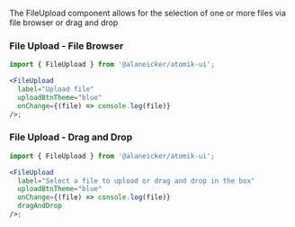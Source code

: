 The FileUpload component allows for the selection of one or more files via file browser or drag and drop

### File Upload - File Browser

```jsx
import { FileUpload } from '@alaneicker/atomik-ui';

<FileUpload
  label="Upload file"
  uploadBtnTheme="blue"
  onChange={(file) => console.log(file)}
/>;
```

### File Upload - Drag and Drop

```jsx
import { FileUpload } from '@alaneicker/atomik-ui';

<FileUpload
  label="Select a file to upload or drag and drop in the box"
  uploadBtnTheme="blue"
  onChange={(file) => console.log(file)}
  dragAndDrop
/>;
```

